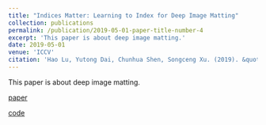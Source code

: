 ```yaml
---
title: "Indices Matter: Learning to Index for Deep Image Matting"
collection: publications
permalink: /publication/2019-05-01-paper-title-number-4
excerpt: 'This paper is about deep image matting.'
date: 2019-05-01
venue: 'ICCV'
citation: 'Hao Lu, Yutong Dai, Chunhua Shen, Songceng Xu. (2019). &quot;Indices Matter: Learning to Index for Deep Image Matting.&quot; <i>ICCV</i>. 2019.'
---
```

This paper is about deep image matting.

[paper](https://openaccess.thecvf.com/content_ICCV_2019/html/Lu_Indices_Matter_Learning_to_Index_for_Deep_Image_Matting_ICCV_2019_paper.html)

[code](https://github.com/poppinace/indexnet_matting)

